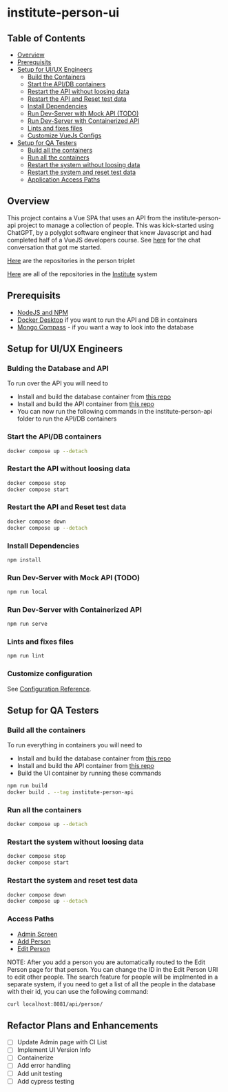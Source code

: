 # institute-person-ui

## Table of Contents

- [Overview](#overview)
- [Prerequisits](#prerequisits)
- [Setup for UI/UX Engineers](#setup-for-uiux-engineers)
  - [Build the Containers](#bulding-the-database-and-api)
  - [Start the API/DB containers](#start-the-apidb-containers)
  - [Restart the API without loosing data](#restart-the-api-without-loosing-data)
  - [Restart the API and Reset test data](#restart-the-api-and-reset-test-data)
  - [Install Dependencies](#install-dependencies)
  - [Run Dev-Server with Mock API (TODO)](#run-dev-server-with-mock-api-todo)
  - [Run Dev-Server with Containerized API](#run-dev-server-with-containerized-api)
  - [Lints and fixes files](#lints-and-fixes-files)
  - [Customize VueJs Configs](#customize-configuration)
- [Setup for QA Testers](#setup-for-qa-testers)
  - [Build all the containers](#build-all-the-containers)
  - [Run all the containers](#run-all-the-containers)
  - [Restart the system without loosing data](#restart-the-system-without-loosing-data)
  - [Restart the system and reset test data](#restart-the-api-and-reset-test-data)
  - [Application Access Paths](#access-paths)

## Overview

This project contains a Vue SPA that uses an API from the institute-person-api project to manage a collection of people. This was kick-started using ChatGPT, by a polyglot software engineer that knew Javascript and had completed half of a VueJS developers course. See [here](https://chat.openai.com/share/5d5db6f2-2f42-491a-9673-3246feb20013) for the chat conversation that got me started.

[Here](https://github.com/orgs/agile-learning-institute/repositories?q=institute-person&type=all&sort=name) are the repositories in the person triplet

[Here](https://github.com/orgs/agile-learning-institute/repositories?q=institute&type=all&sort=name) are all of the repositories in the [Institute](https://github.com/agile-learning-institute/institute/tree/main) system

## Prerequisits

- [NodeJS and NPM](https://docs.npmjs.com/downloading-and-installing-node-js-and-npm)
- [Docker Desktop](https://www.docker.com/products/docker-desktop/) if you want to run the API and DB in containers
- [Mongo Compass](https://www.mongodb.com/try/download/compass) - if you want a way to look into the database

## Setup for UI/UX Engineers

### Bulding the Database and API

To run over the API you will need to

- Install and build the database container from [this repo](https://github.com/agile-learning-institute/institute-person-db)
- Install and build the API container from [this repo](https://github.com/agile-learning-institute/institute-person-api)
- You can now run the following commands in the institute-person-api folder to run the API/DB containers

### Start the API/DB containers

```bash
docker compose up --detach
```

### Restart the API without loosing data

```bash
docker compose stop
docker compose start
```

### Restart the API and Reset test data

```bash
docker compose down
docker compose up --detach
```

### Install Dependencies

``` bash
npm install
```

### Run Dev-Server with Mock API (TODO)

``` bash
npm run local
```

### Run Dev-Server with Containerized API

``` bash
npm run serve
```

### Lints and fixes files

``` bash
npm run lint
```

### Customize configuration

See [Configuration Reference](https://cli.vuejs.org/config/).

## Setup for QA Testers

### Build all the containers

To run everything in containers you will need to

- Install and build the database container from [this repo](https://github.com/agile-learning-institute/institute-person-db)
- Install and build the API container from [this repo](https://github.com/agile-learning-institute/institute-person-api)
- Build the UI container by running these commands

```bash
npm run build
docker build . --tag institute-person-api
```

### Run all the containers

```bash
docker compose up --detach
```

### Restart the system without loosing data

```bash
docker compose stop
docker compose start
```

### Restart the system and reset test data

```bash
docker compose down
docker compose up --detach
```

### Access Paths

- [Admin Screen](http://localhost:8080/admin)
- [Add Person](http://localhost:8080/person)
- [Edit Person](http://localhost:8080/person/651dfe6c13605cd1946273c2)

NOTE: After you add a person you are automatically routed to the Edit Person page for that person. You can change the ID in the Edit Person URI to edit other people. The search feature for people will be implmented in a separate system, if you need to get a list of all the people in the database with their id, you can use the following command:

```bash
curl localhost:8081/api/person/
```

## Refactor Plans and Enhancements

- [ ] Update Admin page with CI List
- [ ] Implement UI Version Info
- [ ] Containerize
- [ ] Add error handling
- [ ] Add unit testing
- [ ] Add cypress testing
